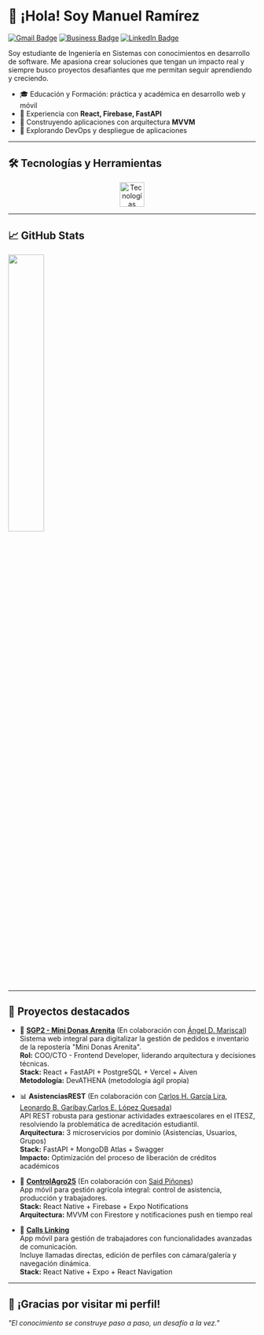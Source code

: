 
# 👋 ¡Hola! Soy Manuel Ramírez

[![Gmail Badge](https://img.shields.io/badge/Gmail-EA4335.svg?style=for-the-badge&logo=Gmail&logoColor=white)](mailto:manuel.raamirez03@gmail.com)
[![Business Badge](https://img.shields.io/badge/Business-0078D4.svg?style=for-the-badge&logo=Microsoft&logoColor=white)](mailto:manuel.ramirez@compucloud.com.mx)
[![LinkedIn Badge](https://img.shields.io/badge/LinkedIn-0A66C2?style=for-the-badge&logo=linkedin&logoColor=white)](https://www.linkedin.com/in/manuelramírez-mich)

Soy estudiante de Ingeniería en Sistemas con conocimientos en desarrollo de software. Me apasiona crear soluciones que tengan un impacto real y siempre busco proyectos desafiantes que me permitan seguir aprendiendo y creciendo.

- 🎓 Educación y Formación: práctica y académica en desarrollo web y móvil 
- 🔧 Experiencia con **React, Firebase, FastAPI**  
- 📱 Construyendo aplicaciones con arquitectura **MVVM**  
- 🚀 Explorando DevOps y despliegue de aplicaciones  

---

## 🛠️ Tecnologías y Herramientas

<div align="center">
  <img src="https://skillicons.dev/icons?i=python,java,html,css,js,react,sqlite,firebase,mongodb,fastapi,windows,linux" height="50" alt="Tecnologías" />
</div>

---

## 📈 GitHub Stats

<img src="https://github-readme-stats.vercel.app/api/top-langs/?username=Manuelillo-dev&layout=compact&theme=tokyonight" width="38%" />

---

## 🚧 Proyectos destacados

- 🍩 **[SGP2 - Mini Donas Arenita](https://github.com/AngelMariscal01/MDA)** (En colaboración con [Ángel D. Mariscal](https://github.com/AngelMariscal01))  
  Sistema web integral para digitalizar la gestión de pedidos e inventario de la repostería "Mini Donas Arenita".  
  **Rol:** COO/CTO - Frontend Developer, liderando arquitectura y decisiones técnicas.  
  **Stack:** React + FastAPI + PostgreSQL + Vercel + Aiven  
  **Metodología:** DevATHENA (metodología ágil propia)

- 📊 **AsistenciasREST** (En colaboración con [Carlos H. García Lira](https://github.com/CHGL17), [Leonardo B. Garibay](https://github.com/Leonardo_BG),[Carlos E. López Quesada](https://github.com/manyquesada))  
  API REST robusta para gestionar actividades extraescolares en el ITESZ, resolviendo la problemática de acreditación estudiantil.  
  **Arquitectura:** 3 microservicios por dominio (Asistencias, Usuarios, Grupos)  
  **Stack:** FastAPI + MongoDB Atlas + Swagger  
  **Impacto:** Optimización del proceso de liberación de créditos académicos

- 🌱 **[ControlAgro25](https://github.com/SaidPR/ControlAgro25)** (En colaboración con [Said Piñones](https://github.com/SaidPR))  
  App móvil para gestión agrícola integral: control de asistencia, producción y trabajadores.  
  **Stack:** React Native + Firebase + Expo Notifications  
  **Arquitectura:** MVVM con Firestore y notificaciones push en tiempo real

- 📱 **[Calls Linking](https://github.com/Manuelillo-dev/Calls_Linking-API_REACT-NATIVE)**  
  App móvil para gestión de trabajadores con funcionalidades avanzadas de comunicación.  
  Incluye llamadas directas, edición de perfiles con cámara/galería y navegación dinámica.  
  **Stack:** React Native + Expo + React Navigation

---

## 🙌 ¡Gracias por visitar mi perfil!

_"El conocimiento se construye paso a paso, un desafío a la vez."_
